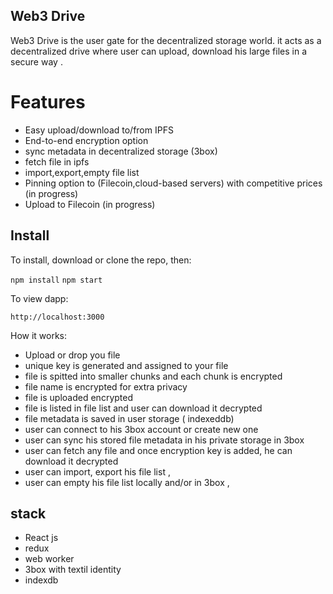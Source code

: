 ## Web3 Drive
Web3 Drive is the user gate for the decentralized storage world. it acts as a decentralized drive where user can upload, download his large files in a secure way .

# Features 
- Easy upload/download to/from IPFS
- End-to-end encryption option 
- sync metadata in decentralized storage (3box)
- fetch file in ipfs
- import,export,empty file list
- Pinning option to (Filecoin,cloud-based servers) with competitive prices (in progress)
- Upload to Filecoin (in progress)

## Install

To install, download or clone the repo, then:

`npm install`
`npm start`

To view dapp:

`http://localhost:3000`

How it works:

- Upload or drop you file
- unique key is generated and assigned to your file
- file is spitted into smaller chunks and each chunk is encrypted 
- file name is encrypted for extra privacy  
- file is uploaded encrypted 
- file is listed in file list and user can download it decrypted 
- file metadata is saved in user storage ( indexeddb)
- user can connect to his  3box account or create new one 
- user can sync his stored file metadata in his private storage in 3box 
- user can fetch any file and once encryption key is added, he can download it decrypted 
- user can import, export  his file list , 
- user can empty his file list locally and/or  in 3box , 


## stack
- React js
- redux
- web worker
- 3box with textil identity
- indexdb
